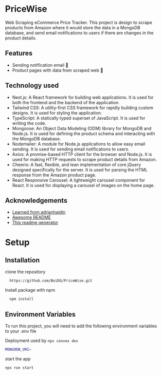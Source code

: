 
# PriceWise

Web Scraping eCommerce Price Tracker. This project is design to scrape products from Amazon where it would store the data in a MongoDB database, and send email notifications to users if there are changes in the product details. 



## Features

- Sending notification email 📧
- Product pages with data from scraped web 🏬




## Technology used
- Next.js: A React framework for building web applications. It is used for both the frontend and the backend of the application.
- Tailwind CSS: A utility-first CSS framework for rapidly building custom designs. It is used for styling the application.
- TypeScript: A statically typed superset of JavaScript. It is used for writing the code.
- Mongoose: An Object Data Modeling (ODM) library for MongoDB and Node.js. It is used for defining the product schema and interacting with the MongoDB database.
- Nodemailer: A module for Node.js applications to allow easy email sending. It is used for sending email notifications to users.
- Axios: A promise-based HTTP client for the browser and Node.js. It is used for making HTTP requests to scrape product details from Amazon.
- Cheerio: A fast, flexible, and lean implementation of core jQuery designed specifically for the server. It is used for parsing the HTML response from the Amazon product page.
- React Responsive Carousel: A lightweight carousel component for React. It is used for displaying a carousel of images on the home page.

## Acknowledgements

 - [Learned from adrianhajdin](https://github.com/adrianhajdin/pricewise)
 - [Awesome README](https://github.com/matiassingers/awesome-readme)
 - [This readme generator](https://readme.so/)


# Setup
## Installation

clone the repository
```bash
  https://github.com/BoiDG/PriceWise.git
```

Install package with npm

```bash
  npm install
```
## Environment Variables

To run this project, you will need to add the following environment variables to your .env file

Deployment used by `npx convex dev`
```bash
MONGODB_URI=
```

start the app
```bash
npx run start
```
